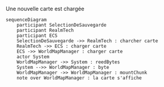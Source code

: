 [//]: # (Sauvegarder un chunk)

[//]: # (```mermaid)

[//]: # (sequenceDiagram)

[//]: # (    actor Jeu)

[//]: # ()
[//]: # (    Jeu ->> Jeu : getAllChunks)

[//]: # (    Jeu ->> SaveInfCtrl : saveChunk)

[//]: # (    SaveInfCtrl ->> SaveInfWrk : saveChunk)

[//]: # (    Actor System)

[//]: # (    SaveInfWrk ->> System : writeFile)

[//]: # (    System -->> SaveInfWrk : writeFile)

[//]: # (    SaveInfWrk -->> SaveInfCtrl : saveChunk)

[//]: # (    SaveInfCtrl -->> Jeu : saveChunk )

[//]: # (    )
[//]: # (```)

[//]: # ()
[//]: # (Charger un chunk et le monter sur la vue)

[//]: # (```mermaid)

[//]: # (sequenceDiagram)

[//]: # (    box ECS)

[//]: # (    actor  Jeu)

[//]: # (    participant WorldMapManager)

[//]: # (    end)

[//]: # (    Jeu ->> SaveInfCtrl : loadChunk)

[//]: # (    SaveInfCtrl ->> SaveInfWrk : loadChunk)

[//]: # (    actor System)

[//]: # (    SaveInfWrk ->> System : loadChunk)

[//]: # (    System -->> SaveInfWrk : bytes)

[//]: # (    SaveInfWrk -->> SaveInfCtrl : infChunkComponent)

[//]: # (    SaveInfCtrl ->> WorldMapManager : mountChunk)

[//]: # (    note over WorldMapManager : le chunk est<br> maintenant afficher)

[//]: # (```)

Une nouvelle carte est chargée
```mermaid
sequenceDiagram
    participant SelectionDeSauvegarde
    participant RealmTech
    participant ECS
    SelectionDeSauvegarde ->> RealmTech : charcher carte
    RealmTech ->> ECS : charger carte
    ECS ->> WorldMapManager : charger carte
    actor System
    WorldMapManager ->> System : reedBytes
    System -->> WorldMapManager : byte
    WorldMapManager ->> WorldMapManager : mountChunk
    note over WorldMapManager : la carte s'affiche
```